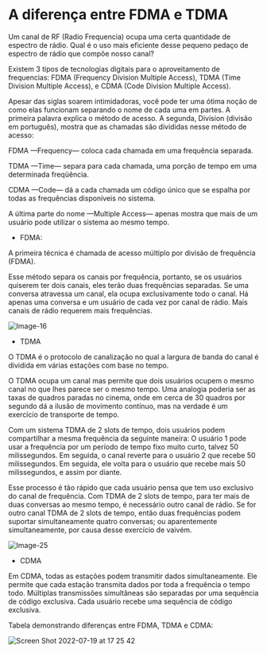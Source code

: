 # A diferença entre FDMA e TDMA

Um canal de RF (Radio Frequencia) ocupa uma certa quantidade de espectro de rádio. Qual é o uso mais eficiente desse pequeno pedaço de espectro de rádio que compõe nosso canal?

Existem 3 tipos de tecnologias digitais para o aproveitamento de frequencias: FDMA (Frequency Division Multiple Access), TDMA (Time Division Multiple Access), e CDMA (Code Division Multiple Access).


Apesar das siglas soarem intimidadoras, você pode ter uma ótima noção de como elas funcionam separando o nome de cada uma em partes. A primeira palavra explica o método de acesso. A segunda, Division (divisão em português), mostra que as chamadas são divididas nesse método de acesso:

FDMA —Frequency— coloca cada chamada em uma frequência separada.

TDMA —Time— separa para cada chamada, uma porção de tempo em uma determinada freqüência.

CDMA —Code— dá a cada chamada um código único que se espalha por todas as frequências disponíveis no sistema.

A última parte do nome —Multiple Access— apenas mostra que mais de um usuário pode utilizar o sistema ao mesmo tempo.



- FDMA:

A primeira técnica é chamada de acesso múltiplo por divisão de frequência (FDMA).

Esse método separa os canais por frequência, portanto, se os usuários quiserem ter dois canais, eles terão duas frequências separadas. Se uma conversa atravessa um canal, ela ocupa exclusivamente todo o canal. Há apenas uma conversa e um usuário de cada vez por canal de rádio. Mais canais de rádio requerem mais frequências.

![Image-16](https://user-images.githubusercontent.com/95552879/179842414-c91692c5-0c84-4d85-a2a2-44c68c93226c.png)


- TDMA

O TDMA é o protocolo de canalização no qual a largura de banda do canal é dividida em várias estações com base no tempo.
 
O TDMA ocupa um canal mas permite que dois usuários ocupem o mesmo canal no que lhes parece ser o mesmo tempo. Uma analogia poderia ser as taxas de quadros paradas no cinema, onde em cerca de 30 quadros por segundo dá a ilusão de movimento contínuo, mas na verdade é um exercício de transporte de tempo.

Com um sistema TDMA de 2 slots de tempo, dois usuários podem compartilhar a mesma frequência da seguinte maneira: O usuário 1 pode usar a frequência por um período de tempo fixo muito curto, talvez 50 milissegundos. Em seguida, o canal reverte para o usuário 2 que recebe 50 milissegundos. Em seguida, ele volta para o usuário que recebe mais 50 milissegundos, e assim por diante.

Esse processo é tão rápido que cada usuário pensa que tem uso exclusivo do canal de frequência. Com TDMA de 2 slots de tempo, para ter mais de duas conversas ao mesmo tempo, é necessário outro canal de rádio. Se for outro canal TDMA de 2 slots de tempo, então duas frequências podem suportar simultaneamente quatro conversas; ou aparentemente simultaneamente, por causa desse exercício de vaivém.

![Image-25](https://user-images.githubusercontent.com/95552879/179843351-b6ce7c3d-a6b8-487f-ab00-12d3c60364a4.png)


- CDMA

Em CDMA, todas as estações podem transmitir dados simultaneamente. Ele permite que cada estação transmita dados por toda a frequência o tempo todo. Múltiplas transmissões simultâneas são separadas por uma sequência de código exclusiva. Cada usuário recebe uma sequência de código exclusiva.

Tabela demonstrando diferenças entre FDMA, TDMA e CDMA:

![Screen Shot 2022-07-19 at 17 25 42](https://user-images.githubusercontent.com/95552879/179841994-09be08ab-635e-436c-97d0-8ccf8d078b16.png)
